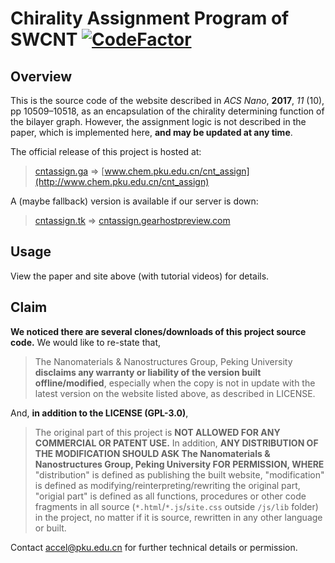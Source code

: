 # Chirality Assignment Program of SWCNT [![CodeFactor](https://www.codefactor.io/repository/github/visualer/ntassign.js/badge)](https://www.codefactor.io/repository/github/visualer/ntassign.js)

## Overview

This is the source code of the website described in _ACS Nano_, **2017**, _11_ (10), pp 10509–10518, as an encapsulation of the chirality determining function of the bilayer graph. However, the assignment logic is not described in the paper, which is implemented here, **and may be updated at any time**.

The official release of this project is hosted at:

> [cntassign.ga](http://cntassign.ga) => [www.chem.pku.edu.cn/cnt_assign](http://www.chem.pku.edu.cn/cnt_assign)

A (maybe fallback) version is available if our server is down:

> [cntassign.tk](http://cntassign.tk) => [cntassign.gearhostpreview.com](http://cntassign.gearhostpreview.com)

## Usage

View the paper and site above (with tutorial videos) for details.

## Claim

**We noticed there are several clones/downloads of this project source code.** We would like to re-state that,

> The Nanomaterials & Nanostructures Group, Peking University **disclaims any warranty or liability of the version built offline/modified**, especially when the copy is not in update with the latest version on the website listed above, as described in LICENSE.

And, **in addition to the LICENSE (GPL-3.0)**,

> The original part of this project is **NOT ALLOWED FOR ANY COMMERCIAL OR PATENT USE.** In addition, **ANY DISTRIBUTION OF THE MODIFICATION SHOULD ASK The Nanomaterials & Nanostructures Group, Peking University FOR PERMISSION, WHERE** "distribution" is defined as publishing the built website, "modification" is defined as modifying/reinterpreting/rewriting the original part, "origial part" is defined as all functions, procedures or other code fragments in all source (`*.html`/`*.js`/`site.css` outside `/js/lib` folder) in the project, no matter if it is source, rewritten in any other language or built.

Contact accel@pku.edu.cn for further technical details or permission.